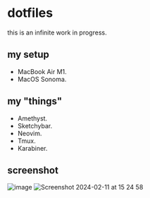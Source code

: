 # dotfiles

this is an infinite work in progress.

## my setup
- MacBook Air M1.
- MacOS Sonoma.

## my "things"
- Amethyst.
- Sketchybar.
- Neovim.
- Tmux.
- Karabiner.

## screenshot

![image](https://github.com/albuquerque53/dotfiles/assets/57183466/126c2615-92e3-4322-9730-6f860be48283)
![Screenshot 2024-02-11 at 15 24 58](https://github.com/albuquerque53/dotfiles/assets/57183466/401afbbd-2321-42f5-8edd-c22baa34eb58)
